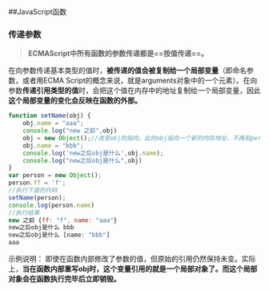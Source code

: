 ##JavaScript函数
### 传递参数

> **ECMAScript中所有函数的参数传递都是==按值传递==。**

在向参数传递基本类型的值时，**被传递的值会被复制给一个局部变量**（即命名参数，或者用ECMA Script的概念来说，就是arguments对象中的一个元素）。在向参数**传递引用类型的值**时，会把这个值在内存中的地址复制给一个局部变量，因此**这个局部变量的变化会反映在函数的外部。**
```javascript
function setName(obj) {
	obj.name = "aaa";
	console.log("new 之前",obj)
	obj = new Object();//改变obj的指向，此时obj指向一个新的内存地址，不再和person指向同一个
	obj.name = "bbb";
	console.log('new之后obj是什么',obj.name);
	console.log("new之后obj是什么",obj)
}
var person = new Object();
person.ff = 'f';
//执行下面的代码
setName(person);
console.log(person.name)
//执行结果
new 之前 {ff: "f", name: "aaa"}
new之后obj是什么 bbb
new之后obj是什么 [name: "bbb"]
aaa
``` 
示例说明：
即使在函数内部修改了参数的值，但原始的引用仍然保持未变。实际上，**当在函数内部重写obj时，这个变量引用的就是一个局部对象了。而这个局部对象会在函数执行完毕后立即销毁。**


